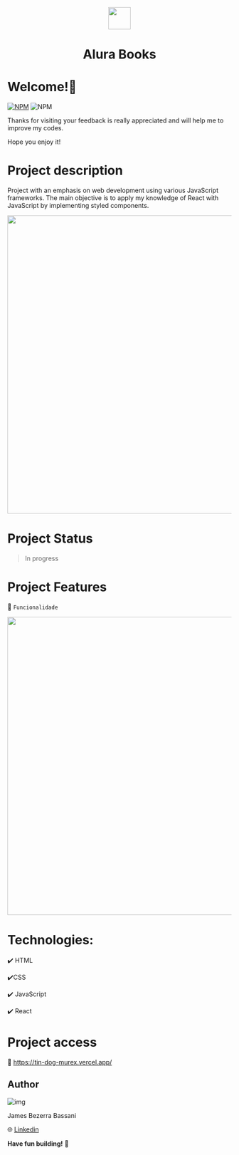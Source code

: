   <p align=center>
    <image width="50" heigth="50" src='https://github.com/Jheimys/Alura-books/assets/80724830/ba5c7d69-282b-42dd-97bd-ef6eed47b0b7'>
    <h1 align=center> Alura Books </h1>
  </p>

# Welcome!👋

[![NPM](https://img.shields.io/npm/l/react)](https://github.com/Jheimys/Electronic_battery/blob/master/LICENCE)
![NPM](https://img.shields.io/website?url=https%3A%2F%2Fgithub.com%2FJheimys%2FOrgano_II%2Fedit%2Fmaster%2FREADME.m)

Thanks for visiting your feedback is really appreciated and will help me to improve my codes.

Hope you enjoy it!

# Project description

Project with an emphasis on web development using various JavaScript frameworks. The main objective is to apply my knowledge of React with JavaScript by implementing styled components.

  <p align=center>
    <image width="670" heigth="570" src='https://github.com/Jheimys/assets/blob/master/aluraBooks.png'>
  </p>

# Project Status

<!-- :trophy: Finished ::trophy: -->

> In progress

# Project Features

:hammer: `Funcionalidade`

 <p align=center>
    <image width="670" heigth="570" src='https://github.com/Jheimys/assets/blob/master/alura-books.gif'>
  </p>

# Technologies:

:heavy_check_mark: HTML

:heavy_check_mark:CSS

:heavy_check_mark: JavaScript

:heavy_check_mark: React

# Project access

:link: https://tin-dog-murex.vercel.app/

## Author

![img](https://github.com/Jheimys.png?size=100)

James Bezerra Bassani

:globe_with_meridians: [Linkedin](https://www.linkedin.com/in/jheimys/)

**Have fun building!** 🚀
